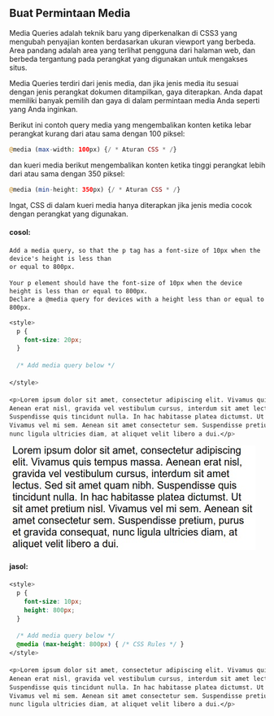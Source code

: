 ## Buat Permintaan Media

Media Queries adalah teknik baru yang diperkenalkan di CSS3 yang mengubah penyajian konten berdasarkan ukuran viewport yang berbeda. Area pandang adalah area yang terlihat pengguna dari halaman web, dan berbeda tergantung pada perangkat yang digunakan untuk mengakses situs.

Media Queries terdiri dari jenis media, dan jika jenis media itu sesuai dengan jenis perangkat dokumen ditampilkan, gaya diterapkan. Anda dapat memiliki banyak pemilih dan gaya di dalam permintaan media Anda seperti yang Anda inginkan.

Berikut ini contoh query media yang mengembalikan konten ketika lebar perangkat kurang dari atau sama dengan 100 piksel:

```php
@media (max-width: 100px) {/ * Aturan CSS * /}
```

dan kueri media berikut mengembalikan konten ketika tinggi perangkat lebih dari atau sama dengan 350 piksel:

```php
@media (min-height: 350px) {/ * Aturan CSS * /}
```

Ingat, CSS di dalam kueri media hanya diterapkan jika jenis media cocok dengan perangkat yang digunakan.

#### cosol:

```
Add a media query, so that the p tag has a font-size of 10px when the device's height is less than 
or equal to 800px.

Your p element should have the font-size of 10px when the device height is less than or equal to 800px.
Declare a @media query for devices with a height less than or equal to 800px.
```

```css
<style>
  p {
    font-size: 20px;
  }

  /* Add media query below */

</style>

<p>Lorem ipsum dolor sit amet, consectetur adipiscing elit. Vivamus quis tempus massa. 
Aenean erat nisl, gravida vel vestibulum cursus, interdum sit amet lectus. Sed sit amet quam nibh. 
Suspendisse quis tincidunt nulla. In hac habitasse platea dictumst. Ut sit amet pretium nisl. 
Vivamus vel mi sem. Aenean sit amet consectetur sem. Suspendisse pretium, purus et gravida consequat, 
nunc ligula ultricies diam, at aliquet velit libero a dui.</p>
```

![](/assets/q.jpg)

#### jasol:

```css
<style>
  p {
    font-size: 10px;
    height: 800px;
  }
  
  /* Add media query below */
  @media (max-height: 800px) { /* CSS Rules */ }
</style>
  
<p>Lorem ipsum dolor sit amet, consectetur adipiscing elit. Vivamus quis tempus massa. 
Aenean erat nisl, gravida vel vestibulum cursus, interdum sit amet lectus. Sed sit amet quam nibh. 
Suspendisse quis tincidunt nulla. In hac habitasse platea dictumst. Ut sit amet pretium nisl. 
Vivamus vel mi sem. Aenean sit amet consectetur sem. Suspendisse pretium, purus et gravida consequat, 
nunc ligula ultricies diam, at aliquet velit libero a dui.</p>
```



